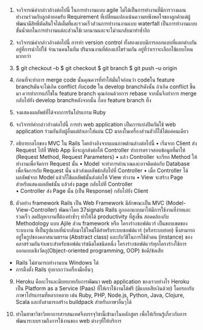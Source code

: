 1.	จงวิจารณ์คำกล่าวอ้างต่อไปนี้
ในการทำงานแบบ agile ไม่ได้เป็นการทำงานที่มีการวางแผน ทำงานร่วมกับลูกค้ายอมรับ Requirement ที่เปลี่ยนแปลงเน้นความทพึงพอใจของลูกค้าแต่ผู้พัฒนามีสิทธิ์ตัดสินใจได้เต็มที่และรวดเร็วส่วนการทำงานงานแบบ waterfall เป็นการทำงานแบบขั้นน้ำตกในการทำงานแต่ละส่วนใช้เวลานานและจะไม่วนกลับมาทำซ้ำอีก

2.	จงวิจารณ์คำกล่าวอ้างต่อไปนี้
การทำ version control ทั้งสองแบบมีการออกแบบที่แตกต่างกันอยู่ที่การนำไปใช้ จำนวนคนในทีม ปริมาณงานที่ต้องแก้ไขร่วมกัน อยู่ที่ว่าเราจะเลือกใช้แบบไหนมากกว่า

3.	$ git checkout –b <feature1>
$ git checkout <feature1>
$ git branch
$ git push –u origin <feature1>

4.	ก่อนที่จะทำการ merge code นั้นคุณควรที่ทำให้มั่นใจก่อนว่า codeใน feature branchมันจะไม่เกิด conflict กับcode ใน develop branchดังนั้น ถ้าเกิด conflict ขึ้นมา ควรทำการแก้ไขใน feature branch คุณก่อนด้วยการ rebase จากนั้นจึงทำการ merge กลับไปยัง develop branchหลังจากนั้น ก็ลบ feature branch ทิ้ง

5.	จงแสดงผลลัพธ์ที่ได้จากการรันโปรแกรม Ruby 

6.	จงวิจารย์คำกล่าวอ้างต่อไปนี้
การทำ web application เป็นการแบ่งปันกันใช้ web application ร่วมกันกับผู้อื่นแต่ถ้าเอาใส่แผ่น CD มาลงในเครื่องส่วนตัวก็ใช้ได้แค่คนเดียว

7.	อธิบายกลไกของ MVC ใน Rails โดยอ้างอิงจากแผนภาพด้านล่างต่อไปนี้
•	เริ่มจาก Client ส่ง Request ไปที่ Web App ซึ่งจะถูกส่งต่อให้ Controller  ทำการตรวจสอบข้อมูลที่มาให้ (Request Method, Request Parameters) 
•	แล้ว Controller จะเรียก Method ให้ทำงานเพื่อจัดการ Request นั้น 
•	Model จะทำการคำนวณและอาจติดต่อกับ Database เพื่อจัดการกับ Request  นั้น แล้วส่งผลลัพธ์กลับไปที่ Controller 
•	เมื่อ Controller ได้ผลลัพธ์จาก Model แล้วก็ใช้ผลลัพธ์นั้นส่งต่อให้ View ทำงาน 
•	View จะสร้าง Page สำหรับแสดงผลลัพธ์นั้น แล้วส่ง page กลับไปที่ Controller  
•	Controller ส่ง Page นั้น (เป็น Response) กลับไปยัง Client

8.	ตัวอย่าง framework
Rails เป็น Web Framework มีลักษณะเป็น MVC (Model-View-Controller) พัฒนาโดย 37signals
Rails ถูกออกแบบมาให้มีการใช้งานที่ง่ายและรวดเร็ว ลดปัญหางานทีี่ต้องทำซ้ำๆ ทำให้ได้ productivity ที่สูงขึ้น สอดคล้องกับ Methodology แบบ Ajile ส่วน framework หรือ โครงร่างซอฟต์แวร์ เป็นขอบเขตของระบบงาน ที่เป็นรูปแบบที่นำกลับมาใช้ใหม่ได้สำหรับระบบซอฟต์แวร์ (หรือระบบย่อย) ซึ่งสามารถอยู่ในรูปของคลาสนามธรรม (Abstract class) และกับวิธีในการใช้ตัวตน (instance) ของคลาสร่วมกันจำเพาะสำหรับซอฟต์แวร์ชนิดใดชนิดหนึ่ง โครงร่างซอฟต์แวร์ทุกโครงร่างใช้การออกแบบเชิงวัตถุ(Object-oriented programming, OOP) 
ข้อดี/ข้อเสีย
-	Rails ไม่สามารถทำงานบน Windows ได้
-	การติ้งตั้ง Rails ยุ่งยากกว่าเครื่องมืออื่นๆ

9.	Heroku คืออะไรและมีบทบาทกับการพัฒนา web application ของเราอย่างไร
Heroku เป็น Platform as a Service (Paas) ที่ให้เราใช้งานได้ฟรี (มีแบบเสียเงินด้วย) โดยรองรับภาษาโปรแกรมที่หลากหลาย เช่น Ruby, PHP, Node.js, Python, Java, Clojure, Scala และยังสามารถสร้าง buildpack สำหรับภาษาอื่นๆได้

10.	ทำไมสาขาวิชาวิทยาการสารสนเทศจึงบรรจุวิชานี้เข้ามาในหลักสูตร
เพื่อให้เรียนรู้เกี่ยวกับการพัฒนาระบบรวมถึงการใช้งานของ web ต่างๆที่ให้บริการ

